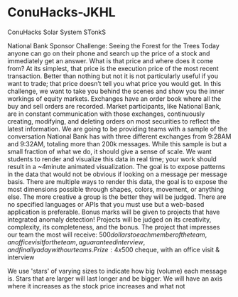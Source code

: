 # ConuHacks-JKHL
ConuHacks Solar System STonkS

National Bank Sponsor Challenge: Seeing the Forest for the Trees
Today anyone can go on their phone and search up the price of a stock and
immediately get an answer. What is that price and where does it come from? At
its simplest, that price is the execution price of the most recent
transaction. Better than nothing but not it is not particularly useful if you
want to trade; that price doesn’t tell you what price you would get.
In this challenge, we want to take you behind the scenes and show you the
inner workings of equity markets. Exchanges have an order book where all the
buy and sell orders are recorded. Market participants, like National Bank,
are in constant communication with those exchanges, continuously creating,
modifying, and deleting orders on most securities to reflect the latest
information.
We are going to be providing teams with a sample of the conversation National
Bank has with three different exchanges from 9:28AM and 9:32AM, totaling more
than 200k messages. While this sample is but a small fraction of what we do,
it should give a sense of scale. We want students to render and visualize
this data in real time; your work should result in a ~4minute animated
visualization. The goal is to expose patterns in the data that would not be
obvious if looking on a message per message basis.
There are multiple ways to render this data, the goal is to expose the most
dimensions possible through shapes, colors, movement, or anything else. The
more creative a group is the better they will be judged. There are no
specified languages or APIs that you must use but a web-based application is
preferable. Bonus marks will be given to projects that have integrated
anomaly detection!
Projects will be judged on its creativity, complexity, its completeness, and
the bonus. The project that impresses our team the most will receive: $500
dollars to each member of the team, an office visit for the team, a
guaranteed interview, and finally a day with our teams.
Prize: 4 x 500$ cheque, with an office visit & interview


We use 'stars' of varying sizes to indicate how big (volume) each message is.
Stars that are larger will last longer and be bigger.
We will have an axis where it increases as the stock price increases and what not
